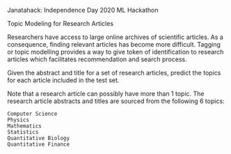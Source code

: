 

Janatahack: Independence Day 2020 ML Hackathon

Topic Modeling for Research Articles

Researchers have access to large online archives of scientific articles. As a consequence, finding relevant articles has become more difficult. Tagging or topic modelling provides a way to give token of identification to research articles which facilitates recommendation and search process.

Given the abstract and title for a set of research articles, predict the topics for each article included in the test set.

Note that a research article can possibly have more than 1 topic. The research article abstracts and titles are sourced from the following 6 topics:

    Computer Science
    Physics
    Mathematics
    Statistics
    Quantitative Biology
    Quantitative Finance

